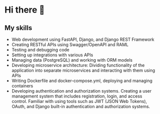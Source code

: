 
<body>
  <div class="section">
    <h1>Hi there 👋</h1>
  </div>
  
  <div class="skills">
    <h2 class="skills-title">My skills</h2>
    <ul>
      <li>Web development using FastAPI, Django, and Django REST Framework</li>
      <li>Creating RESTful APIs using Swagger/OpenAPI and RAML</li>
      <li>Testing and debugging code</li>
      <li>Setting up integrations with various APIs</li>
      <li>Managing data (PostgreSQL) and working with ORM models</li>
      <li>Developing microservice architecture: Dividing functionality of the application into separate microservices and interacting with them using APIs</li>
      <li>Writing Dockerfile and docker-compose.yml, deploying and managing containers</li>
      <li>Developing authentication and authorization systems. Creating a user management system that includes registration, login, and access control. Familiar with using tools such as JWT (JSON Web Tokens), OAuth, and Django built-in authentication and authorization systems.</li>
    </ul>
  </div>
</body>
</html>

<!--
**Wowa-Py/Wowa-Py** is a ✨ _special_ ✨ repository because its `README.md` (this file) appears on your GitHub profile.
### Hi there 👋
Here are some ideas to get you started:

- 🔭 I’m currently working on ...
- 🌱 I’m currently learning ...
- 👯 I’m looking to collaborate on ...
- 🤔 I’m looking for help with ...
- 💬 Ask me about ...
- 📫 How to reach me: ...
- 😄 Pronouns: ...
- ⚡ Fun fact: ...
-->
